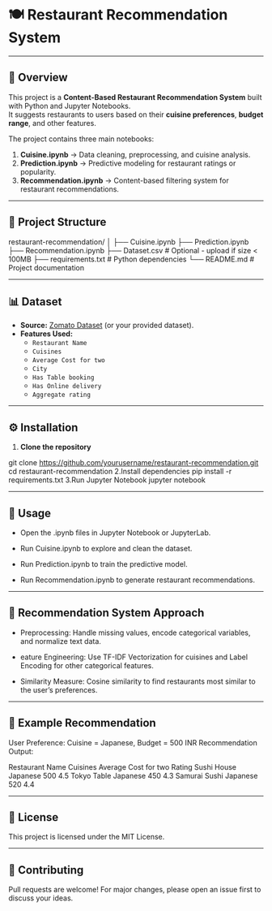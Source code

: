 
# 🍽️ Restaurant Recommendation System
---
## 📌 Overview
This project is a **Content-Based Restaurant Recommendation System** built with Python and Jupyter Notebooks.  
It suggests restaurants to users based on their **cuisine preferences**, **budget range**, and other features.

The project contains three main notebooks:
1. **Cuisine.ipynb** → Data cleaning, preprocessing, and cuisine analysis.
2. **Prediction.ipynb** → Predictive modeling for restaurant ratings or popularity.
3. **Recommendation.ipynb** → Content-based filtering system for restaurant recommendations.

---

## 📂 Project Structure
restaurant-recommendation/
│
├── Cuisine.ipynb
├── Prediction.ipynb
├── Recommendation.ipynb
├── Dataset.csv # Optional - upload if size < 100MB
├── requirements.txt # Python dependencies
└── README.md # Project documentation

---

## 📊 Dataset
- **Source:** [Zomato Dataset](https://www.kaggle.com/datasets) (or your provided dataset).
- **Features Used:**
  - `Restaurant Name`
  - `Cuisines`
  - `Average Cost for two`
  - `City`
  - `Has Table booking`
  - `Has Online delivery`
  - `Aggregate rating`

---

## ⚙️ Installation
1. **Clone the repository**  

git clone https://github.com/yourusername/restaurant-recommendation.git
cd restaurant-recommendation
2.Install dependencies
pip install -r requirements.txt
3.Run Jupyter Notebook
jupyter notebook

---

## 🚀 Usage
- Open the .ipynb files in Jupyter Notebook or JupyterLab.

- Run Cuisine.ipynb to explore and clean the dataset.

- Run Prediction.ipynb to train the predictive model.

- Run Recommendation.ipynb to generate restaurant recommendations.

---

## 🧠 Recommendation System Approach
- Preprocessing: Handle missing values, encode categorical variables, and normalize text data.

- eature Engineering: Use TF-IDF Vectorization for cuisines and Label Encoding for other categorical features.

- Similarity Measure: Cosine similarity to find restaurants most similar to the user’s preferences.

---

## 📌 Example Recommendation
User Preference: Cuisine = Japanese, Budget = 500 INR
Recommendation Output:

Restaurant Name	Cuisines	Average Cost for two	Rating
Sushi House	Japanese	500	4.5
Tokyo Table	Japanese	450	4.3
Samurai Sushi	Japanese	520	4.4

---

## 📜 License
This project is licensed under the MIT License.

---

## 🤝 Contributing
Pull requests are welcome! For major changes, please open an issue first to discuss your ideas.





